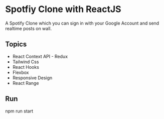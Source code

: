 # Spotfiy Clone with ReactJS

A Spotify Clone which you can sign in with your Google Account and send realtime posts on wall.

## Topics

- React Context API - Redux
- Tailwind Css
- React Hooks
- Flexbox
- Responsive Design
- React Range

## Run

npm run start
